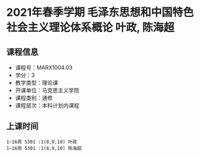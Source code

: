 # 2021年春季学期 毛泽东思想和中国特色社会主义理论体系概论 叶政, 陈海超






## 课程信息

- 课程号：MARX1004.03
- 学分：3
- 教学类型：理论课
- 开课单位：马克思主义学院
- 课程类别：通修
- 课程层次：本科计划内课程

## 上课时间

```
1~16周 5301 :1(8,9,10) 叶政
1~16周 5301 :1(8,9,10) 陈海超
```

